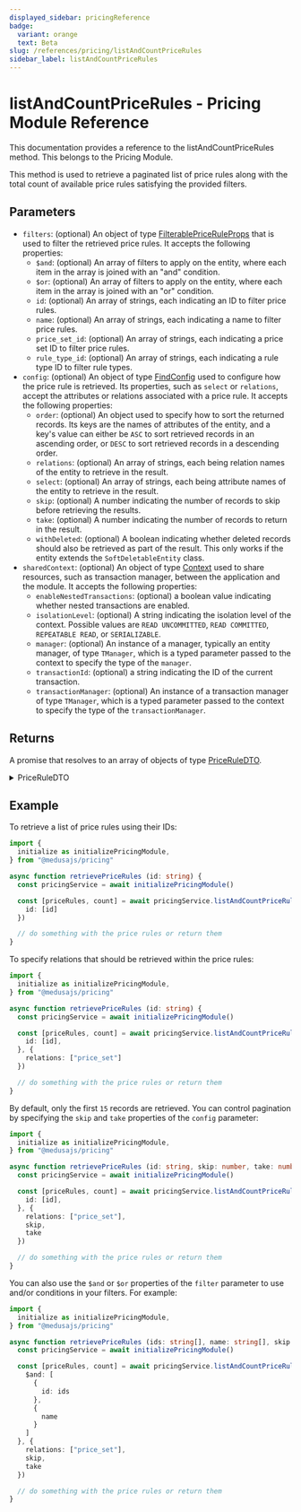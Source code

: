 ```yaml
---
displayed_sidebar: pricingReference
badge:
  variant: orange
  text: Beta
slug: /references/pricing/listAndCountPriceRules
sidebar_label: listAndCountPriceRules
---
```


# listAndCountPriceRules - Pricing Module Reference

This documentation provides a reference to the listAndCountPriceRules method. This belongs to the Pricing Module.

This method is used to retrieve a paginated list of price rules along with the total count of available price rules satisfying the provided filters.

## Parameters

- `filters`: (optional) An object of type [FilterablePriceRuleProps](../../interfaces/FilterablePriceRuleProps.md) that is used to filter the retrieved price rules. It accepts the following properties:
	- `$and`: (optional) An array of filters to apply on the entity, where each item in the array is joined with an "and" condition.
	- `$or`: (optional) An array of filters to apply on the entity, where each item in the array is joined with an "or" condition.
	- `id`: (optional) An array of strings, each indicating an ID to filter price rules.
	- `name`: (optional) An array of strings, each indicating a name to filter price rules.
	- `price_set_id`: (optional) An array of strings, each indicating a price set ID to filter price rules.
	- `rule_type_id`: (optional) An array of strings, each indicating a rule type ID to filter rule types.
- `config`: (optional) An object of type [FindConfig](../../interfaces/FindConfig.md) used to configure how the price rule is retrieved. Its properties, such as `select` or `relations`, accept the attributes or relations associated with a price rule. It accepts the following properties:
	- `order`: (optional) An object used to specify how to sort the returned records. Its keys are the names of attributes of the entity, and a key's value can either be `ASC` to sort retrieved records in an ascending order, or `DESC` to sort retrieved records in a descending order.
	- `relations`: (optional) An array of strings, each being relation names of the entity to retrieve in the result.
	- `select`: (optional) An array of strings, each being attribute names of the entity to retrieve in the result.
	- `skip`: (optional) A number indicating the number of records to skip before retrieving the results.
	- `take`: (optional) A number indicating the number of records to return in the result.
	- `withDeleted`: (optional) A boolean indicating whether deleted records should also be retrieved as part of the result. This only works if the entity extends the `SoftDeletableEntity` class.
- `sharedContext`: (optional) An object of type [Context](../../interfaces/Context.md) used to share resources, such as transaction manager, between the application and the module. It accepts the following properties:
	- `enableNestedTransactions`: (optional) a boolean value indicating whether nested transactions are enabled.
	- `isolationLevel`: (optional) A string indicating the isolation level of the context. Possible values are `READ UNCOMMITTED`, `READ COMMITTED`, `REPEATABLE READ`, or `SERIALIZABLE`.
	- `manager`: (optional) An instance of a manager, typically an entity manager, of type `TManager`, which is a typed parameter passed to the context to specify the type of the `manager`.
	- `transactionId`: (optional) a string indicating the ID of the current transaction.
	- `transactionManager`: (optional) An instance of a transaction manager of type `TManager`, which is a typed parameter passed to the context to specify the type of the `transactionManager`.

## Returns

A promise that resolves to an array of objects of type [PriceRuleDTO](../../interfaces/PriceRuleDTO.md).

<details>
<summary>
PriceRuleDTO
</summary>

- `id`: A string indicating the ID of the price rule.
- `is_dynamic`: A boolean indicating whether the price rule is dynamic.
- `price_list_id`: A string indicating the ID of the associated price list.
- `price_set`: An object of type [PriceSetDTO](../../interfaces/PriceSetDTO.md) that holds the data of the associated price set. It may only be available if the relation `price_set` is expanded. It accepts the following properties:
	- `id`: A string indicating the ID of the price set.
	- `money_amounts`: (optional) An array of objects of type [MoneyAmountDTO](../../interfaces/MoneyAmountDTO.md), which holds the prices that belong to this price set. Its items accept the following properties:
		- `amount`: (optional) A number indicating the amount of this price.
		- `currency`: (optional) An object of type [CurrencyDTO](../../interfaces/CurrencyDTO.md) that holds the details of the price's currency. Since this is a relation, it will only be retrieved if it's passed to the `relations` array of the find-configuration options.
		- `currency_code`: (optional) A string that indicates the currency code of this price.
		- `id`: A string that indicates the ID of the money amount. A money amount represents a price.
		- `max_quantity`: (optional) A number that indicates the maximum quantity required to be purchased for this price to be applied.
		- `min_quantity`: (optional) A number that indicates the minimum quantity required to be purchased for this price to be applied.
	- `rule_types`: (optional) An array of objects of type [RuleTypeDTO](../../interfaces/RuleTypeDTO.md), which holds the rule types applied on this price set. Its items accept the following properties:
		- `default_priority`: A number indicating the priority of the rule type. This is useful when calculating the price of a price set, and multiple rules satisfy the provided context. The higher the value, the higher the priority of the rule type.
		- `id`: A string indicating the ID of the rule type.
		- `name`: A string indicating the display name of the rule type.
		- `rule_attribute`: A string indicating a unique name used to later identify the rule_attribute. For example, it can be used in the `context` parameter of the `calculatePrices` method to specify a rule for calculating the price.
- `price_set_id`: A string indicating the ID of the associated price set.
- `price_set_money_amount_id`: A string indicating the ID of the associated price set money amount.
- `priority`: A number indicating the priority of the price rule in comparison to other applicable price rules.
- `rule_type`: An object of type [RuleTypeDTO](../../interfaces/RuleTypeDTO.md) that holds the data of the associated rule type. It may only be available if the relation `rule_type` is expanded. It accepts the following properties:
	- `default_priority`: A number indicating the priority of the rule type. This is useful when calculating the price of a price set, and multiple rules satisfy the provided context. The higher the value, the higher the priority of the rule type.
	- `id`: A string indicating the ID of the rule type.
	- `name`: A string indicating the display name of the rule type.
	- `rule_attribute`: A string indicating a unique name used to later identify the rule_attribute. For example, it can be used in the `context` parameter of the `calculatePrices` method to specify a rule for calculating the price.
- `rule_type_id`: A string indicating the ID of the associated rule type.
- `value`: A string indicating the value of the price rule.

</details>

## Example

To retrieve a list of price rules using their IDs:

```ts
import { 
  initialize as initializePricingModule,
} from "@medusajs/pricing"

async function retrievePriceRules (id: string) {
  const pricingService = await initializePricingModule()

  const [priceRules, count] = await pricingService.listAndCountPriceRules({
    id: [id]
  })

  // do something with the price rules or return them
}
```

To specify relations that should be retrieved within the price rules:

```ts
import { 
  initialize as initializePricingModule,
} from "@medusajs/pricing"

async function retrievePriceRules (id: string) {
  const pricingService = await initializePricingModule()

  const [priceRules, count] = await pricingService.listAndCountPriceRules({
    id: [id],
  }, {
    relations: ["price_set"]
  })

  // do something with the price rules or return them
}
```

By default, only the first `15` records are retrieved. You can control pagination by specifying the `skip` and `take` properties of the `config` parameter:

```ts
import { 
  initialize as initializePricingModule,
} from "@medusajs/pricing"

async function retrievePriceRules (id: string, skip: number, take: number) {
  const pricingService = await initializePricingModule()

  const [priceRules, count] = await pricingService.listAndCountPriceRules({
    id: [id],
  }, {
    relations: ["price_set"],
    skip,
    take
  })

  // do something with the price rules or return them
}
```

You can also use the `$and` or `$or` properties of the `filter` parameter to use and/or conditions in your filters. For example:

```ts
import { 
  initialize as initializePricingModule,
} from "@medusajs/pricing"

async function retrievePriceRules (ids: string[], name: string[], skip: number, take: number) {
  const pricingService = await initializePricingModule()

  const [priceRules, count] = await pricingService.listAndCountPriceRules({
    $and: [
      {
        id: ids
      },
      {
        name
      }
    ]
  }, {
    relations: ["price_set"],
    skip,
    take
  })

  // do something with the price rules or return them
}
```
